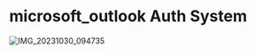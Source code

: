 # microsoft_outlook Auth System
![IMG_20231030_094735](https://github.com/sachiweb/microsoft_outlook/assets/102918669/0d83da76-adc3-4638-bb6d-6869a7be46a0)

